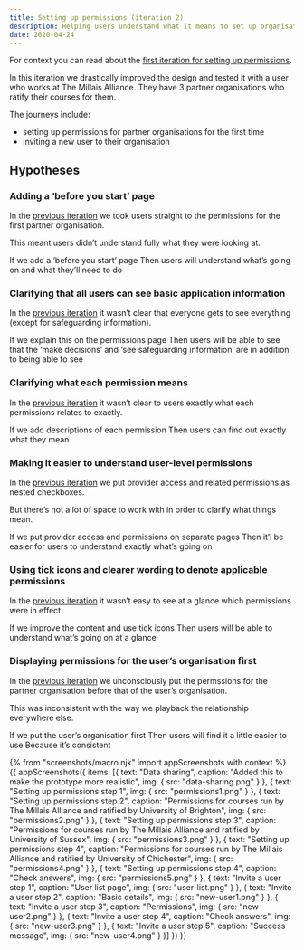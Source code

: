 ```yaml
---
title: Setting up permissions (iteration 2)
description: Helping users understand what it means to set up organisational permissions and what default access means. Plus a few other improvements.
date: 2020-04-24
---
```


For context you can read about the [first iteration for setting up permissions](/manage-teacher-training-applications/setting-up-permissions).

In this iteration we drastically improved the design and tested it with a user who works at The Millais Alliance. They have 3 partner organisations who ratify their courses for them.

The journeys include:

* setting up permissions for partner organisations for the first time
* inviting a new user to their organisation

## Hypotheses

### Adding a ‘before you start’ page

In the [previous iteration](/manage-teacher-training-applications/setting-up-permissions) we took users straight to the permissions for the first partner organisation.

This meant users didn’t understand fully what they were looking at.

If we add a ‘before you start’ page
Then users will understand what’s going on and what they’ll need to do

### Clarifying that all users can see basic application information

In the [previous iteration](/manage-teacher-training-applications/setting-up-permissions) it wasn’t clear that everyone gets to see everything (except for safeguarding information).

If we explain this on the permissions page
Then users will be able to see that the ‘make decisions’ and ‘see safeguarding information’ are in addition to being able to see

### Clarifying what each permission means

In the [previous iteration](/manage-teacher-training-applications/setting-up-permissions) it wasn’t clear to users exactly what each permissions relates to exactly.

If we add descriptions of each permission
Then users can find out exactly what they mean

### Making it easier to understand user-level permissions

In the [previous iteration](/manage-teacher-training-applications/setting-up-permissions) we put provider access and related permissions as nested checkboxes.

But there’s not a lot of space to work with in order to clarify what things mean.

If we put provider access and permissions on separate pages
Then it’l be easier for users to understand exactly what’s going on

### Using tick icons and clearer wording to denote applicable permissions

In the [previous iteration](/manage-teacher-training-applications/setting-up-permissions) it wasn’t easy to see at a glance which permissions were in effect.

If we improve the content and use tick icons
Then users will be able to understand what’s going on at a glance

### Displaying permissions for the user’s organisation first

In the [previous iteration](/manage-teacher-training-applications/setting-up-permissions) we unconsciously put the permssions for the partner organisation before that of the user’s organisation.

This was inconsistent with the way we playback the relationship everywhere else.

If we put the user’s organisation first
Then users will find it a little easier to use
Because it’s consistent

{% from "screenshots/macro.njk" import appScreenshots with context %}
{{ appScreenshots({
  items: [{
    text: "Data sharing",
    caption: "Added this to make the prototype more realistic",
    img: {
      src: "data-sharing.png"
    }
  }, {
    text: "Setting up permissions step 1",
    img: {
      src: "permissions1.png"
    }
  }, {
    text: "Setting up permissions step 2",
    caption: "Permissions for courses run by The Millais Alliance and ratified by University of Brighton",
    img: {
      src: "permissions2.png"
    }
  }, {
    text: "Setting up permissions step 3",
    caption: "Permissions for courses run by The Millais Alliance and ratified by University of Sussex",
    img: {
      src: "permissions3.png"
    }
  }, {
    text: "Setting up permissions step 4",
    caption: "Permissions for courses run by The Millais Alliance and ratified by University of Chichester",
    img: {
      src: "permissions4.png"
    }
  }, {
    text: "Setting up permissions step 4",
    caption: "Check answers",
    img: {
      src: "permissions5.png"
    }
  }, {
    text: "Invite a user step 1",
    caption: "User list page",
    img: {
      src: "user-list.png"
    }
  }, {
    text: "Invite a user step 2",
    caption: "Basic details",
    img: {
      src: "new-user1.png"
    }
  }, {
    text: "Invite a user step 3",
    caption: "Permissions",
    img: {
      src: "new-user2.png"
    }
  }, {
    text: "Invite a user step 4",
    caption: "Check answers",
    img: {
      src: "new-user3.png"
    }
  }, {
    text: "Invite a user step 5",
    caption: "Success message",
    img: {
      src: "new-user4.png"
    }
  }]
}) }}
